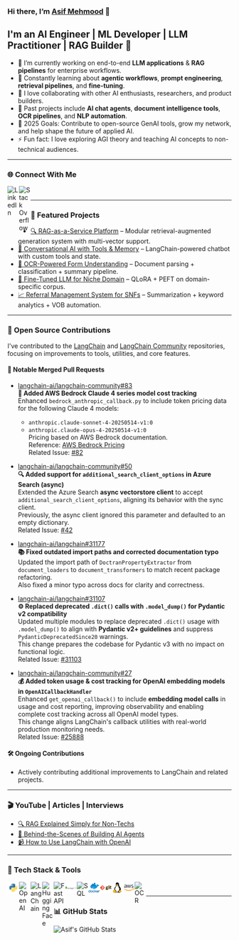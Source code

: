 ### Hi there, I’m [Asif Mehmood](https://www.linkedin.com/in/asifmehmood1997/) 👋

## I'm an AI Engineer | ML Developer | LLM Practitioner | RAG Builder 🚀

- 🔭 I’m currently working on end-to-end **LLM applications** & **RAG pipelines** for enterprise workflows.
- 🌱 Constantly learning about **agentic workflows**, **prompt engineering**, **retrieval pipelines**, and **fine-tuning**.
- 👯 I love collaborating with other AI enthusiasts, researchers, and product builders.
- 🧠 Past projects include **AI chat agents**, **document intelligence tools**, **OCR pipelines**, and **NLP automation**.
- 🥅 2025 Goals: Contribute to open-source GenAI tools, grow my network, and help shape the future of applied AI.
- ⚡ Fun fact: I love exploring AGI theory and teaching AI concepts to non-technical audiences.

---

### 🌐 Connect With Me

[<img align="left" alt="LinkedIn" width="26px" src="https://cdn.jsdelivr.net/npm/simple-icons@v3/icons/linkedin.svg"/>](https://www.linkedin.com/in/asifmehmood1997)[<img align="left" alt="Stack Overflow" width="26px" src="https://cdn.jsdelivr.net/npm/simple-icons@v3/icons/stackoverflow.svg"/>](https://stackoverflow.com/users/9104570/asif-mehmood)
<br />

---

### 🚀 Featured Projects

<!-- PROJECTS:START -->
- [🔍 RAG-as-a-Service Platform](https://github.com/yourusername/rag-platform) – Modular retrieval-augmented generation system with multi-vector support.
- [🤖 Conversational AI with Tools & Memory](https://github.com/yourusername/tool-augmented-agent) – LangChain-powered chatbot with custom tools and state.
- [🧾 OCR-Powered Form Understanding](https://github.com/yourusername/doc-ai-suite) – Document parsing + classification + summary pipeline.
- [🧠 Fine-Tuned LLM for Niche Domain](https://github.com/yourusername/custom-llm) – QLoRA + PEFT on domain-specific corpus.
- [📈 Referral Management System for SNFs](https://github.com/yourusername/snfs-referral-ai) – Summarization + keyword analytics + VOB automation.
<!-- PROJECTS:END -->

---

### 🧠 Open Source Contributions

I've contributed to the [LangChain](https://github.com/langchain-ai/langchain) and [LangChain Community](https://github.com/langchain-ai/langchain-community) repositories, focusing on improvements to tools, utilities, and core features.

#### 🔗 Notable Merged Pull Requests

- [langchain-ai/langchain-community#83](https://github.com/langchain-ai/langchain-community/pull/83)  
  **🔢 Added AWS Bedrock Claude 4 series model cost tracking**  
  Enhanced `bedrock_anthropic_callback.py` to include token pricing data for the following Claude 4 models:
  - `anthropic.claude-sonnet-4-20250514-v1:0`
  - `anthropic.claude-opus-4-20250514-v1:0`  
  Pricing based on AWS Bedrock documentation.  
  Reference: [AWS Bedrock Pricing](https://aws.amazon.com/bedrock/pricing)  
  Related Issue: [#82](https://github.com/langchain-ai/langchain-community/issues/82)

- [langchain-ai/langchain-community#50](https://github.com/langchain-ai/langchain-community/pull/50)  
  **🔍 Added support for `additional_search_client_options` in Azure Search (async)**  
  Extended the Azure Search **async vectorstore client** to accept `additional_search_client_options`, aligning its behavior with the sync client.  
  Previously, the async client ignored this parameter and defaulted to an empty dictionary.  
  Related Issue: [#42](https://github.com/langchain-ai/langchain-community/issues/42)

- [langchain-ai/langchain#31177](https://github.com/langchain-ai/langchain/pull/31177)  
  **📚 Fixed outdated import paths and corrected documentation typo**  
  Updated the import path of `DoctranPropertyExtractor` from `document_loaders` to `document_transformers` to match recent package refactoring.  
  Also fixed a minor typo across docs for clarity and correctness.

- [langchain-ai/langchain#31107](https://github.com/langchain-ai/langchain/pull/31107)  
  **⚙️ Replaced deprecated `.dict()` calls with `.model_dump()` for Pydantic v2 compatibility**  
  Updated multiple modules to replace deprecated `.dict()` usage with `.model_dump()` to align with **Pydantic v2+ guidelines** and suppress `PydanticDeprecatedSince20` warnings.  
  This change prepares the codebase for Pydantic v3 with no impact on functional logic.  
  Related Issue: [#31103](https://github.com/langchain-ai/langchain/issues/31103)

- [langchain-ai/langchain-community#27](https://github.com/langchain-ai/langchain-community/pull/27)  
  **💰 Added token usage & cost tracking for OpenAI embedding models in `OpenAICallbackHandler`**  
  Enhanced `get_openai_callback()` to include **embedding model calls** in usage and cost reporting, improving observability and enabling complete cost tracking across all OpenAI model types.  
  This change aligns LangChain's callback utilities with real-world production monitoring needs.  
  Related Issue: [#25888](https://github.com/langchain-ai/langchain/issues/25888)


#### 🛠️ Ongoing Contributions
- Actively contributing additional improvements to LangChain and related projects.  


---

### 🎬 YouTube | Articles | Interviews

<!-- CONTENT:START -->
- [🔍 RAG Explained Simply for Non-Techs](https://your-blog-link.com/rag-simply-explained)
- [🤖 Behind-the-Scenes of Building AI Agents](https://your-blog-link.com/building-agents)
- [📹 How to Use LangChain with OpenAI](https://youtube.com/your-video)
<!-- CONTENT:END -->

---

### 🧠 Tech Stack & Tools

[<img align="left" alt="Python" width="26px" src="https://raw.githubusercontent.com/github/explore/master/topics/python/python.png"/>](#)
[<img align="left" alt="OpenAI" width="26px" src="https://cdn.iconscout.com/icon/free/png-256/free-openai-1524348-1290723.png"/>](#)
[<img align="left" alt="LangChain" width="26px" src="https://avatars.githubusercontent.com/u/139914147?s=280&v=4"/>](#)
[<img align="left" alt="Hugging Face" width="26px" src="https://huggingface.co/front/assets/huggingface_logo-noborder.svg"/>](#)
[<img align="left" alt="FastAPI" width="26px" src="https://cdn.worldvectorlogo.com/logos/fastapi.svg"/>](#)
[<img align="left" alt="MongoDB" width="26px" src="https://raw.githubusercontent.com/github/explore/master/topics/mongodb/mongodb.png"/>](#)
[<img align="left" alt="SQL" width="26px" src="https://cdn-icons-png.flaticon.com/512/2772/2772128.png"/>](#)
[<img align="left" alt="Docker" width="26px" src="https://raw.githubusercontent.com/github/explore/master/topics/docker/docker.png"/>](#)
[<img align="left" alt="Git" width="26px" src="https://raw.githubusercontent.com/github/explore/master/topics/git/git.png"/>](#)
[<img align="left" alt="Linux" width="26px" src="https://raw.githubusercontent.com/github/explore/master/topics/linux/linux.png"/>](#)
[<img align="left" alt="AWS" width="26px" src="https://raw.githubusercontent.com/github/explore/master/topics/aws/aws.png"/>](#)
[<img align="left" alt="OCR" width="26px" src="https://cdn-icons-png.flaticon.com/512/2917/2917993.png"/>](#)

<br />

---

### 📊 GitHub Stats

<img align="left" alt="Asif's GitHub Stats" src="https://github-readme-stats.vercel.app/api?username=AsifMehmood97&show_icons=true&hide_border=true&theme=radical&count_private=true" />
